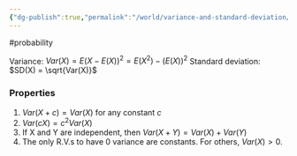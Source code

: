 ```yaml
---
{"dg-publish":true,"permalink":"/world/variance-and-standard-deviation/"}
---
```


#probability 

Variance: $Var(X) = E(X - E(X))^{2} = E(X^{2}) - (E(X))^{2}$
Standard deviation: $SD(X) = \sqrt{Var(X)}$

### Properties
1. $Var(X + c) = Var(X)$ for any constant $c$
2. $Var(cX) = c^{2}Var(X)$
3. If X and Y are independent, then $Var(X + Y) = Var(X) + Var(Y)$
4. The only R.V.s to have 0 variance are constants. For others, $Var(X) > 0$.
